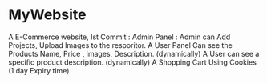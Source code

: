 # MyWebsite


A E-Commerce website, Ist Commit : Admin Panel : Admin can Add Projects, Upload Images to the resporitor.
A User Panel Can see the Products Name, Price , images, Description. (dynamically)
A User can see a specific product description. (dynamically)
A Shopping Cart Using Cookies (1 day Expiry time)
